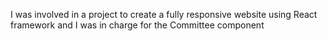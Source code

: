 I was involved in a project to create a fully responsive website using React framework and I was in charge for the Committee component
